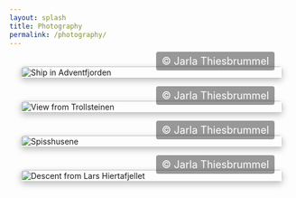 ```yaml
---
layout: splash
title: Photography
permalink: /photography/
---
```


<div class="portfolio">
  <div class="photo">
    <img src="https://jarla-t.github.io/assets/images/Ocean_Svalbard.JPG" alt="Ship in Adventfjorden">
    <div class="overlay">© Jarla Thiesbrummel</div>
  </div>
  <div class="photo">
    <img src="https://jarla-t.github.io/assets/images/Mountains_Svalbard2.JPG" alt="View from Trollsteinen">
    <div class="overlay">© Jarla Thiesbrummel</div>
  </div>
  <div class="photo">
    <img src="https://jarla-t.github.io/assets/images/Svalbard_1.jpg" alt="Spisshusene">
    <div class="overlay">© Jarla Thiesbrummel</div>
  </div>
  <div class="photo">
    <img src="https://jarla-t.github.io/assets/images/Svalbard_3.jpg" alt="Descent from Lars Hiertafjellet">
    <div class="overlay">© Jarla Thiesbrummel</div>
  </div>
</div>

<style>
.portfolio {
  display: flex;
  flex-direction: column;
  align-items: center;
  gap: 40px; /* space between photos */
  padding: 20px;
}

.photo {
  position: relative;
  width: 100%;
  max-width: 1000px; /* controls maximum size of each image */
}

.photo img {
  width: 100%;
  height: auto;
  border-radius: 6px;
  box-shadow: 0 4px 12px rgba(0,0,0,0.25);
}

.overlay {
  position: absolute;
  bottom: 14px;
  right: 14px;
  background: rgba(0,0,0,0.4);
  color: #fff;
  font-size: 18px;
  padding: 6px 10px;
  border-radius: 4px;
  pointer-events: none;
}

.photo::after {
  content: "";
  position: absolute;
  top: 0; left: 0;
  width: 100%; height: 100%;
  background: transparent; /* invisible shield */
}
  
</style>

<script>
// Optional: disable right-click
document.addEventListener('contextmenu', event => event.preventDefault());
</script>


